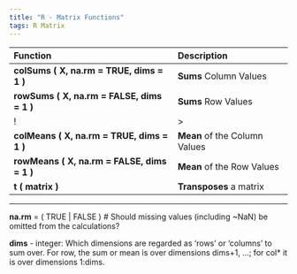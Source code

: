 ```yaml
---
title: "R - Matrix Functions"
tags: R Matrix
---
```


| Function | Description |
| :--|:--|
| **colSums ( X, na.rm = TRUE, dims = 1 )** | **Sums** Column Values |
| **rowSums ( X, na.rm = FALSE, dims = 1 )** | **Sums** Row Values |
|!|>|
| **colMeans ( X, na.rm = TRUE, dims = 1 )** | **Mean** of the Column Values |
| **rowMeans ( X, na.rm = FALSE, dims = 1 )** | **Mean** of the Row Values |
| **t ( matrix )** | **Transposes** a matrix |

---



**na.rm** = ( TRUE | FALSE ) # Should missing values (including ~NaN) be omitted from the calculations?

**dims** - integer: Which dimensions are regarded as ‘rows’ or ‘columns’ to sum over. For row, the sum or mean is over dimensions dims+1, ...; for col* it is over dimensions 1:dims.